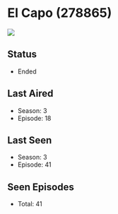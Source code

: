 # El Capo (278865)

<img src="https://dg31sz3gwrwan.cloudfront.net/poster/278865/1026139-0-optimized.jpg" />

## Status
* Ended
## Last Aired
* Season: 3
* Episode: 18
## Last Seen
* Season: 3
* Episode: 41
## Seen Episodes
* Total: 41
